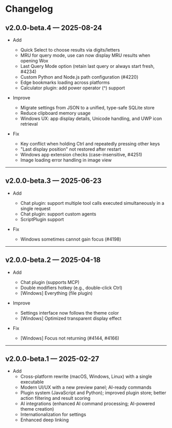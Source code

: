 # Changelog

## v2.0.0-beta.4 — 2025-08-24

- Add

  - Quick Select to choose results via digits/letters
  - MRU for query mode, use can now display MRU results when opening Wox
  - Last Query Mode option (retain last query or always start fresh, #4234)
  - Custom Python and Node.js path configuration (#4220)
  - Edge bookmarks loading across platforms
  - Calculator plugin: add power operator (^) support

- Improve

  - Migrate settings from JSON to a unified, type-safe SQLite store
  - Reduce clipboard memory usage
  - Windows UX: app display details, Unicode handling, and UWP icon retrieval

- Fix
  - Key conflict when holding Ctrl and repeatedly pressing other keys
  - "Last display position" not restored after restart
  - Windows app extension checks (case-insensitive, #4251)
  - Image loading error handling in image view

---

## v2.0.0-beta.3 — 2025-06-23

- Add

  - Chat plugin: support multiple tool calls executed simultaneously in a single request
  - Chat plugin: support custom agents
  - ScriptPlugin support

- Fix
  - Windows sometimes cannot gain focus (#4198)

---

## v2.0.0-beta.2 — 2025-04-18

- Add

  - Chat plugin (supports MCP)
  - Double modifiers hotkey (e.g., double-click Ctrl)
  - [Windows] Everything (file plugin)

- Improve

  - Settings interface now follows the theme color
  - [Windows] Optimized transparent display effect

- Fix
  - [Windows] Focus not returning (#4144, #4166)

---

## v2.0.0-beta.1 — 2025-02-27

- Add
  - Cross-platform rewrite (macOS, Windows, Linux) with a single executable
  - Modern UI/UX with a new preview panel; AI-ready commands
  - Plugin system (JavaScript and Python); improved plugin store; better action filtering and result scoring
  - AI integrations (enhanced AI command processing; AI-powered theme creation)
  - Internationalization for settings
  - Enhanced deep linking
